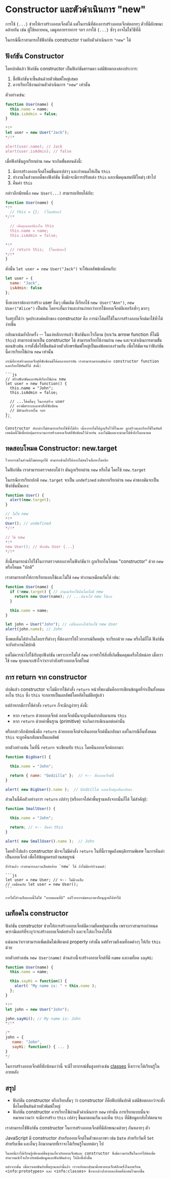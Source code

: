 # Constructor และตัวดำเนินการ "new"

การใช้ `{...}` ช่วยให้เราสร้างออบเจ็กต์ได้ แต่ในกรณีที่ต้องการสร้างออบเจ็กต์หลายๆ ตัวที่มีลักษณะคล้ายกัน เช่น ผู้ใช้หลายคน, เมนูหลายรายการ ฯลฯ การใช้ `{...}` ซ้ำๆ อาจไม่ใช่วิธีที่ดี 

ในกรณีนี้เราสามารถใช้ฟังก์ชัน constructor ร่วมกับตัวดำเนินการ `"new"` ได้

## ฟังก์ชัน Constructor

โดยปกติแล้ว ฟังก์ชัน constructor เป็นฟังก์ชันธรรมดา แต่มีข้อตกลงสองประการ:

1. ชื่อฟังก์ชันจะขึ้นต้นด้วยตัวพิมพ์ใหญ่เสมอ
2. ควรเรียกใช้งานผ่านตัวดำเนินการ `"new"` เท่านั้น

ตัวอย่างเช่น:

```js run
function User(name) {
  this.name = name;
  this.isAdmin = false;
}

*!*
let user = new User("Jack");
*/!*

alert(user.name); // Jack
alert(user.isAdmin); // false
```

เมื่อฟังก์ชันถูกเรียกผ่าน `new` จะเกิดขั้นตอนดังนี้:

1. มีการสร้างออบเจ็กต์ใหม่ขึ้นมาเปล่าๆ และกำหนดให้เป็น `this`
2. ทำงานในส่วนบอดี้ของฟังก์ชัน ซึ่งมักจะมีการปรับแต่ง `this` และเพิ่มคุณสมบัติใหม่ๆ เข้าไป
3. คืนค่า `this`

กล่าวอีกนัยหนึ่ง `new User(...)` สามารถเทียบได้กับ:

```js
function User(name) {
*!*
  // this = {};  (โดยนัยยะ)
*/!*

  // เพิ่มคุณสมบัติลงใน this
  this.name = name;
  this.isAdmin = false;

*!*
  // return this;  (โดยนัยยะ)
*/!*
}
```

ดังนั้น `let user = new User("Jack")` จะให้ผลลัพธ์เหมือนกับ:

```js
let user = {
  name: "Jack",
  isAdmin: false
};
```

ซึ่งหากเราต้องการสร้าง user อื่นๆ เพิ่มเติม ก็เรียกใช้ `new User("Ann")`, `new User("Alice")` เป็นต้น โดยจะสั้นกว่าและอ่านง่ายกว่าการใช้ออบเจ็กต์ลิเทอรัลซ้ำๆ มากๆ

จึงสรุปได้ว่า จุดประสงค์หลักของ constructor คือ การนำโค้ดที่ใช้ในการสร้างออบเจ็กต์มาใช้ซ้ำได้ง่ายขึ้น

กลับมาเน้นย้ำอีกครั้ง -- ในแง่หลักการแล้ว ฟังก์ชันอะไรก็ตาม (ยกเว้น arrow function ที่ไม่มี `this`) สามารถนำมาเป็น constructor ได้ สามารถเรียกใช้งานผ่าน `new` และจะดำเนินการตามขั้นตอนข้างต้น การตั้งชื่อให้ขึ้นต้นด้วยตัวอักษรพิมพ์ใหญ่เป็นแค่ข้อตกลงร่วมกัน เพื่อให้ชัดเจนว่าฟังก์ชันนี้ควรเรียกใช้ผ่าน `new` เท่านั้น

````smart header="new function() { ... }"
กรณีที่การสร้างออบเจ็กต์ที่ซับซ้อนมีโค้ดหลายบรรทัด เราสามารถครอบมันด้วย constructor function และเรียกใช้ทันทีได้ ดังนี้:

```js
// สร้างฟังก์ชันและทันทีเรียกใช้ผ่าน new
let user = new function() {
  this.name = "John";
  this.isAdmin = false;

  // ...โค้ดอื่นๆ ในการสร้าง user
  // อาจมีตรรกะและคำสั่งที่ซับซ้อน
  // มีตัวแปรภายใน ฯลฯ
};
```

Constructor ดังกล่าวไม่สามารถเรียกใช้ซ้ำได้อีก เนื่องจากไม่ได้ถูกเก็บไว้ที่ใดเลย ถูกสร้างและเรียกใช้ในทันที เทคนิคนี้ใช้เพื่อห่อหุ้มกระบวนการสร้างออบเจ็กต์ที่ซับซ้อนไว้ด้วยกัน และไม่มีแผนจะนำมาใช้ซ้ำอีกในอนาคต
````

## ทดสอบโหมด Constructor: new.target

```smart header="แนวคิดขั้นสูง"
ไวยากรณ์ในส่วนนี้ไม่ค่อยถูกใช้ สามารถข้ามไปได้หากไม่สนใจเนื้อหาโดยลึก
```

ในฟังก์ชัน เราสามารถตรวจสอบได้ว่า มันถูกเรียกผ่าน `new` หรือไม่ โดยใช้ `new.target`

ในกรณีการเรียกปกติ `new.target` จะเป็น `undefined` แต่หากเรียกผ่าน `new` ค่าของมันจะเป็นฟังก์ชันนั้นเอง:

```js run
function User() {
  alert(new.target);
}

// ไม่ใช่ new
*!*
User(); // undefined
*/!*

// ใช้ new
*!*
new User(); // ฟังก์ชัน User {...}
*/!*
```

สิ่งนี้สามารถนำไปใช้ในการตรวจสอบภายในฟังก์ชันว่า ถูกเรียกในโหมด "constructor" ด้วย `new` หรือโหมด "ปกติ"

เราสามารถทำให้การเรียกแบบใช้และไม่ใช้ `new` ทำงานเหมือนกันได้ เช่น:

```js run
function User(name) {
  if (!new.target) { // ถ้าคุณเรียกใช้ฉันโดยไม่มี new
    return new User(name); // ...ฉันจะใส่ new ให้เอง
  }

  this.name = name;
}

let john = User("John"); // เปลี่ยนทางไปเรียกใช้ new User
alert(john.name); // John
```

ซึ่งพบเห็นได้บ้างในไลบรารีต่างๆ ที่ต้องการให้ไวยากรณ์ยืดหยุ่น จะเรียกด้วย `new` หรือไม่ก็ได้ ฟังก์ชันจะยังทำงานได้ปกติ

แต่ไม่ควรนำไปใช้กับทุกฟังก์ชัน เพราะการไม่ใส่ `new` อาจทำให้สิ่งที่เกิดขึ้นคลุมเครือไปหน่อย เมื่อเราใช้ `new` ทุกคนจะเข้าใจว่าเรากำลังสร้างออบเจ็กต์ใหม่

## การ return จาก constructor

ปกติแล้ว constructor จะไม่มีการใช้คำสั่ง `return` หน้าที่ของมันคือการเขียนข้อมูลที่จำเป็นทั้งหมดลงใน `this` ซึ่ง `this` จะกลายเป็นผลลัพธ์โดยอัตโนมัติอยู่แล้ว

แต่ถ้าหากมีการใช้คำสั่ง `return` ก็จะมีกฎง่ายๆ ดังนี้:

- หาก `return` ด้วยออบเจ็กต์ ออบเจ็กต์นั้นจะถูกคืนค่ากลับมาแทน `this`
- หาก `return` ด้วยค่าพื้นฐาน (primitive) จะเกิดการเพิกเฉยต่อค่านั้น

หรือกล่าวอีกนัยหนึ่งคือ `return` ด้วยออบเจ็กต์จะคืนออบเจ็กต์นั้นกลับมา แต่ในกรณีอื่นทั้งหมด `this` จะถูกคืนกลับมาเป็นผลลัพธ์

ยกตัวอย่างเช่น ในที่นี่ `return` จะเขียนทับ `this` โดยคืนออบเจ็กต์ออกมา:

```js run
function BigUser() {

  this.name = "John";

  return { name: "Godzilla" };  // <-- คืนออบเจ็กต์นี้
}

alert( new BigUser().name );  // Godzilla ออบเจ็กต์ถูกคืนกลับมา
```

ส่วนในนี้คือตัวอย่างการ `return` เปล่าๆ (หรืออาจใส่ค่าพื้นฐานหลังจากนั้นก็ได้ ไม่สำคัญ):

```js run
function SmallUser() {

  this.name = "John";

  return; // <-- คืนค่า this
}

alert( new SmallUser().name );  // John
```

โดยทั่วไปแล้ว constructor มักจะไม่มีคำสั่ง `return` ในที่นี้เราพูดถึงพฤติกรรมพิเศษ ในการคืนค่าเป็นออบเจ็กต์ เพื่อให้ข้อมูลครบถ้วนสมบูรณ์

````smart header="ละวงเล็บ"
ที่จริงแล้ว เราสามารถละวงเล็บต่อท้าย `new` ได้ ถ้าไม่มีอาร์กิวเมนต์:

```js
let user = new User; // <-- ไม่มีวงเล็บ
// เหมือนกับ let user = new User();
```

การไม่ใส่วงเล็บแบบนี้ไม่ใช่ "แบบแผนที่ดี" แต่ไวยากรณ์ของภาษาก็อนุญาตให้ทำได้
````

## เมท็อดใน constructor

ฟังก์ชัน constructor ช่วยให้การสร้างออบเจ็กต์มีความยืดหยุ่นมากขึ้น เพราะเราสามารถกำหนดพารามิเตอร์ที่ระบุว่าจะสร้างออบเจ็กต์อย่างไร และจะใส่อะไรลงไปได้

แน่นอนว่าเราสามารถเพิ่มเติมไม่เพียงแต่ property เท่านั้น แต่ยังรวมถึงเมท็อดต่างๆ ให้กับ `this` ด้วย

ยกตัวอย่างเช่น `new User(name)` ด้านล่างนี้จะสร้างออบเจ็กต์ที่มี `name` และเมท็อด `sayHi`:

```js run
function User(name) {
  this.name = name;

  this.sayHi = function() {
    alert( "My name is: " + this.name );
  };
}

*!*
let john = new User("John");

john.sayHi(); // My name is: John
*/!*

/*
john = {
   name: "John",
   sayHi: function() { ... }
}
*/
```

ในการสร้างออบเจ็กต์ที่ซับซ้อนกว่านี้ จะมีไวยากรณ์ขั้นสูงอย่างเช่น [classes](info:classes) ซึ่งเราจะได้เรียนรู้ในภายหลัง

## สรุป

- ฟังก์ชัน constructor หรือเรียกสั้นๆ ว่า constructor ก็คือฟังก์ชันปกติ แต่มีข้อตกลงว่าจะตั้งชื่อโดยขึ้นต้นด้วยตัวพิมพ์ใหญ่
- ฟังก์ชัน constructor ควรเรียกใช้ผ่านตัวดำเนินการ `new` เท่านั้น การเรียกแบบนั้นจะหมายความว่า จะมีการสร้าง `this` เปล่าๆ ขึ้นมาตอนเริ่ม และคืน `this` ที่มีข้อมูลกลับไปตอนจบ

เราสามารถใช้ฟังก์ชัน constructor ในการสร้างออบเจ็กต์ที่มีลักษณะคล้ายๆ กันหลายๆ ตัว

JavaScript มี constructor สำหรับออบเจ็กต์ในตัวของภาษา เช่น `Date` สำหรับวันที่ `Set` สำหรับเซ็ต และอื่นๆ อีกมากมายที่เราจะได้เรียนรู้ในบทต่อๆ ไป

````smart header="ออบเจ็กต์ เรามีอะไรต้องคุยอีกมาก!"
ในบทนี้เราได้เรียนรู้เพียงแค่พื้นฐานเกี่ยวกับออบเจ็กต์และ constructor ซึ่งมีความจำเป็นในการไปต่อเพื่อทำความเข้าใจเกี่ยวกับชนิดข้อมูลและฟังก์ชันต่างๆ ให้ลึกซึ้งยิ่งขึ้น

หลังจากนั้น เมื่อเราเคยชินกับพื้นฐานเหล่านี้แล้ว เราจะย้อนกลับมาศึกษาออบเจ็กต์อีกครั้งในบทเรียน <info:prototypes> และ <info:classes> ซึ่งจะกล่าวถึงรายละเอียดที่น่าสนใจมากขึ้น
````
